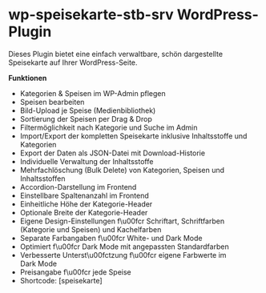 # wp-speisekarte-stb-srv WordPress-Plugin

Dieses Plugin bietet eine einfach verwaltbare, schön dargestellte Speisekarte auf Ihrer WordPress-Seite.

**Funktionen**
- Kategorien & Speisen im WP-Admin pflegen
- Speisen bearbeiten
- Bild-Upload je Speise (Medienbibliothek)
- Sortierung der Speisen per Drag & Drop
- Filtermöglichkeit nach Kategorie und Suche im Admin
- Import/Export der kompletten Speisekarte inklusive Inhaltsstoffe und Kategorien
- Export der Daten als JSON-Datei mit Download-Historie
- Individuelle Verwaltung der Inhaltsstoffe
- Mehrfachlöschung (Bulk Delete) von Kategorien, Speisen und Inhaltsstoffen
- Accordion-Darstellung im Frontend
- Einstellbare Spaltenanzahl im Frontend
- Einheitliche Höhe der Kategorie-Header
- Optionale Breite der Kategorie-Header
- Eigene Design-Einstellungen f\u00fcr Schriftart, Schriftfarben (Kategorie und Speisen) und Kachelfarben
- Separate Farbangaben f\u00fcr White- und Dark&nbsp;Mode
- Optimiert f\u00fcr Dark&nbsp;Mode mit angepassten Standardfarben
- Verbesserte Unterst\u00fctzung f\u00fcr eigene Farbwerte im Dark&nbsp;Mode
- Preisangabe f\u00fcr jede Speise
- Shortcode: [speisekarte]
